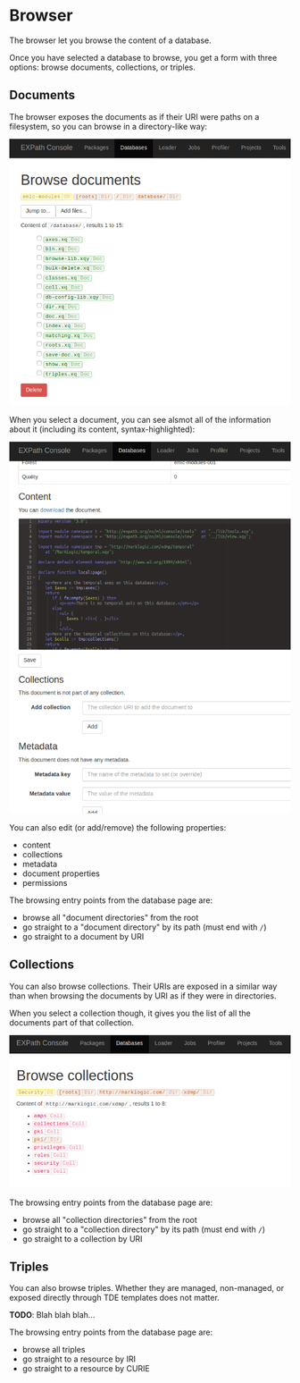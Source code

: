 # Browser

The browser let you browse the content of a database.

Once you have selected a database to browse, you get a form with three options:
browse documents, collections, or triples.

## Documents

The browser exposes the documents as if their URI were paths on a filesystem,
so you can browse in a directory-like way:

![Screenshot of the document browser](../images/browser-docs.png)

When you select a document, you can see alsmot all of the information about it
(including its content, syntax-highlighted):

![Screenshot of the document editor](../images/browser-doc-editor.png)

You can also edit (or add/remove) the following properties:

- content
- collections
- metadata
- document properties
- permissions

The browsing entry points from the database page are:

- browse all "document directories" from the root
- go straight to a "document directory" by its path (must end with `/`)
- go straight to a document by URI

## Collections

You can also browse collections.  Their URIs are exposed in a similar way than
when browsing the documents by URI as if they were in directories.

When you select a collection though, it gives you the list of all the documents
part of that collection.

![Screenshot of the collection browser](../images/browser-colls.png)

The browsing entry points from the database page are:

- browse all "collection directories" from the root
- go straight to a "collection directory" by its path (must end with `/`)
- go straight to a collection by URI

## Triples

You can also browse triples.  Whether they are managed, non-managed, or exposed
directly through TDE templates does not matter.

**TODO**: Blah blah blah...

The browsing entry points from the database page are:

- browse all triples
- go straight to a resource by IRI
- go straight to a resource by CURIE
